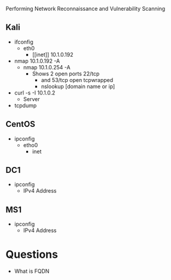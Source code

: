 Performing Network Reconnaissance and Vulnerability Scanning

## Kali 
- ifconfig
	- eth0
		- [[inet]] 10.1.0.192
- nmap 10.1.0.192  -A
	- nmap 10.1.0.254 -A
		- Shows 2 open ports 22/tcp
			- and 53/tcp open tcpwrapped
			- nslookup [domain name or ip]
- curl -s -I 10.1.0.2
	- Server
- tcpdump

## CentOS
- ipconfig
	- etho0
		- inet

## DC1
- ipconfig
	- IPv4 Address

## MS1
- ipconfig
	- IPv4 Address


# Questions
- What is FQDN